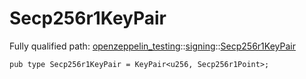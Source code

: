 # Secp256r1KeyPair

Fully qualified path: [openzeppelin_testing](./openzeppelin_testing.md)::[signing](./openzeppelin_testing-signing.md)::[Secp256r1KeyPair](./openzeppelin_testing-signing-Secp256r1KeyPair.md)

<pre><code class="language-cairo">pub type Secp256r1KeyPair = KeyPair&lt;u256, Secp256r1Point&gt;;</code></pre>


